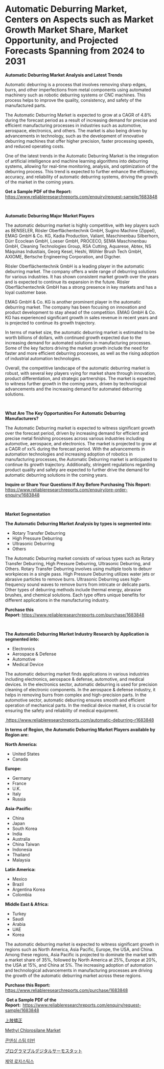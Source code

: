 <p><h1>Automatic Deburring Market, Centers on Aspects such as Market Growth Market Share, Market Opportunity, and Projected Forecasts Spanning from 2024 to 2031</h1></p><p><strong>Automatic Deburring Market Analysis and Latest Trends</strong></p>
<p><p>Automatic deburring is a process that involves removing sharp edges, burrs, and other imperfections from metal components using automated machinery such as robotic deburring systems or CNC machines. This process helps to improve the quality, consistency, and safety of the manufactured parts.</p><p>The Automatic Deburring Market is expected to grow at a CAGR of 4.8% during the forecast period as a result of increasing demand for precise and efficient manufacturing processes in industries such as automotive, aerospace, electronics, and others. The market is also being driven by advancements in technology, such as the development of innovative deburring machines that offer higher precision, faster processing speeds, and reduced operating costs.</p><p>One of the latest trends in the Automatic Deburring Market is the integration of artificial intelligence and machine learning algorithms into deburring systems, allowing for real-time monitoring, analysis, and optimization of the deburring process. This trend is expected to further enhance the efficiency, accuracy, and reliability of automatic deburring systems, driving the growth of the market in the coming years.</p></p>
<p><strong>Get a Sample PDF of the Report:&nbsp;</strong> <a href="https://www.reliableresearchreports.com/enquiry/request-sample/1683848">https://www.reliableresearchreports.com/enquiry/request-sample/1683848</a></p>
<p>&nbsp;</p>
<p><strong>Automatic Deburring Major Market Players</strong></p>
<p><p>The automatic deburring market is highly competitive, with key players such as BENSELER, Rösler Oberflächentechnik GmbH, Sugino Machine (Zippel), EMAG GmbH & Co. KG, Kadia Production, Valiant, Maschinenbau Silberhorn, Dürr Ecoclean GmbH, Loeser GmbH, PROCECO, SEMA Maschinenbau GmbH, Cleaning Technologies Group, RSA Cutting, Aquarese, Abtex, NS Máquinas Industiais, Georg Kesel, Heshi, Wöhler Brush Tech GmbH, AXIOME, Bertsche Engineering Corporation, and Digcher.</p><p>Rösler Oberflächentechnik GmbH is a leading player in the automatic deburring market. The company offers a wide range of deburring solutions for various industries. It has shown consistent market growth over the years and is expected to continue its expansion in the future. Rösler Oberflächentechnik GmbH has a strong presence in key markets and has a loyal customer base.</p><p>EMAG GmbH & Co. KG is another prominent player in the automatic deburring market. The company has been focusing on innovation and product development to stay ahead of the competition. EMAG GmbH & Co. KG has experienced significant growth in sales revenue in recent years and is projected to continue its growth trajectory.</p><p>In terms of market size, the automatic deburring market is estimated to be worth billions of dollars, with continued growth expected due to the increasing demand for automated solutions in manufacturing processes. Some of the key factors driving the market growth include the need for faster and more efficient deburring processes, as well as the rising adoption of industrial automation technologies.</p><p>Overall, the competitive landscape of the automatic deburring market is robust, with several key players vying for market share through innovation, product differentiation, and strategic partnerships. The market is expected to witness further growth in the coming years, driven by technological advancements and the increasing demand for automated deburring solutions.</p></p>
<p>&nbsp;</p>
<p><strong>What Are The Key Opportunities For Automatic Deburring Manufacturers?</strong></p>
<p><p>The Automatic Deburring market is expected to witness significant growth over the forecast period, driven by increasing demand for efficient and precise metal finishing processes across various industries including automotive, aerospace, and electronics. The market is projected to grow at a CAGR of xx% during the forecast period. With the advancements in automation technologies and increasing adoption of robotics in manufacturing processes, the Automatic Deburring market is anticipated to continue its growth trajectory. Additionally, stringent regulations regarding product quality and safety are expected to further drive the demand for automatic deburring solutions in the coming years.</p></p>
<p><strong>Inquire or Share Your Questions If Any Before Purchasing This Report:</strong> <a href="https://www.reliableresearchreports.com/enquiry/pre-order-enquiry/1683848">https://www.reliableresearchreports.com/enquiry/pre-order-enquiry/1683848</a></p>
<p>&nbsp;</p>
<p><strong>Market Segmentation</strong></p>
<p><strong>The Automatic Deburring Market Analysis by types is segmented into:</strong></p>
<p><ul><li>Rotary Transfer Deburring</li><li>High Pressure Deburring</li><li>Ultrasonic Deburring</li><li>Others</li></ul></p>
<p><p>The Automatic Deburring market consists of various types such as Rotary Transfer Deburring, High Pressure Deburring, Ultrasonic Deburring, and Others. Rotary Transfer Deburring involves using multiple tools to deburr workpieces in a single pass. High Pressure Deburring utilizes water jets or abrasive particles to remove burrs. Ultrasonic Deburring uses high-frequency sound waves to remove burrs from intricate or delicate parts. Other types of deburring methods include thermal energy, abrasive brushes, and chemical solutions. Each type offers unique benefits for different applications in the manufacturing industry.</p></p>
<p><strong>Purchase this Report:&nbsp;</strong><a href="https://www.reliableresearchreports.com/purchase/1683848">https://www.reliableresearchreports.com/purchase/1683848</a></p>
<p>&nbsp;</p>
<p><strong>The Automatic Deburring Market Industry Research by Application is segmented into:</strong></p>
<p><ul><li>Electronics</li><li>Aerospace & Defense</li><li>Automotive</li><li>Medical Device</li></ul></p>
<p><p>The automatic deburring market finds applications in various industries including electronics, aerospace & defense, automotive, and medical devices. In the electronics sector, automatic deburring is used for precision cleaning of electronic components. In the aerospace & defense industry, it helps in removing burrs from complex and high-precision parts. In the automotive sector, automatic deburring ensures smooth and efficient operation of mechanical parts. In the medical device market, it is crucial for ensuring the safety and reliability of medical equipment.</p></p>
<p><a href="https://www.reliableresearchreports.com/automatic-deburring-r1683848">&nbsp;https://www.reliableresearchreports.com/automatic-deburring-r1683848</a></p>
<p><strong>In terms of Region, the Automatic Deburring Market Players available by Region are:</strong></p>
<p>
    <p> <strong> North America: </strong>
        <ul>
            <li>United States</li>
            <li>Canada</li>
        </ul>
        </p> 
    <p> <strong> Europe: </strong>
        <ul>
            <li>Germany</li>
            <li>France</li>
            <li>U.K.</li>
            <li>Italy</li>
            <li>Russia</li>
        </ul>
        </p> 
    <p> <strong> Asia-Pacific: </strong>
        <ul>
            <li>China</li>
            <li>Japan</li>
            <li>South Korea</li>
            <li>India</li>
            <li>Australia</li>
            <li>China Taiwan</li>
            <li>Indonesia</li>
            <li>Thailand</li>
            <li>Malaysia</li>
        </ul>
        </p> 
    <p> <strong> Latin America: </strong>
        <ul>
            <li>Mexico</li>
            <li>Brazil</li>
            <li>Argentina Korea</li>
            <li>Colombia</li>
        </ul>
        </p> 
    <p> <strong> Middle East & Africa: </strong>
        <ul>
            <li>Turkey</li>
            <li>Saudi</li>
            <li>Arabia</li>
            <li>UAE</li>
            <li>Korea</li>
        </ul>
    </p>
    </p>
<p><p>The automatic deburring market is expected to witness significant growth in regions such as North America, Asia Pacific, Europe, the USA, and China. Among these regions, Asia Pacific is projected to dominate the market with a market share of 35%, followed by North America at 25%, Europe at 20%, the USA at 15%, and China at 5%. The increasing adoption of automation and technological advancements in manufacturing processes are driving the growth of the automatic deburring market across these regions.</p></p>
<p><strong>Purchase this Report: </strong><a href="https://www.reliableresearchreports.com/purchase/1683848">https://www.reliableresearchreports.com/purchase/1683848</a></p>
<p>&nbsp;<strong>Get a Sample PDF of the Report:&nbsp;&nbsp;</strong><a href="https://www.reliableresearchreports.com/enquiry/request-sample/1683848">https://www.reliableresearchreports.com/enquiry/request-sample/1683848</a></p>
<p><strong></strong></p>
<p><p><a href="https://github.com/xtkhtofdt934839/Market-Research-Report-List-1/blob/main/746637231779.md">上肢矯正</a></p><p><a href="https://issuu.com/reportprime-2/docs/methyl-chlorosilane-market-size-2030.pptx">Methyl Chlorosilane Market</a></p><p><a href="https://medium.com/@witoldadamczyk1904/%EC%9D%91%EC%B6%95%EC%A6%9D%EA%B8%B0-%ED%84%B0%EB%B9%84%EB%8A%90-%EC%8B%9C%EC%9E%A5%EC%9D%80-2031%EB%85%84%EA%B9%8C%EC%A7%80-%EC%8B%9C%EC%9E%A5-%EC%A0%90%EC%9C%A0%EC%9C%A8-%ED%81%AC%EA%B8%B0-%EB%B0%8F-%EC%98%88%EC%83%81-%EC%98%88%EC%B8%A1%EC%97%90-%EC%B4%88%EC%A0%90%EC%9D%84-%EB%A7%9E%EC%B6%94%EA%B3%A0-%EC%9E%88%EC%8A%B5%EB%8B%88%EB%8B%A4-e1d627b3d705">콘덴싱 스팀 터빈</a></p><p><a href="https://medium.com/@lewisbechtelar1964/%E3%83%97%E3%83%AD%E3%82%B0%E3%83%A9%E3%83%9E%E3%83%96%E3%83%AB%E3%83%87%E3%82%B8%E3%82%BF%E3%83%AB%E3%82%B5%E3%83%BC%E3%83%A2%E3%82%B9%E3%82%BF%E3%83%83%E3%83%88%E3%81%AE%E5%B8%82%E5%A0%B4%E5%8B%95%E5%90%91%E3%81%A8%E5%B8%82%E5%A0%B4%E5%88%86%E6%9E%90%E3%81%AF-2024%E5%B9%B4%E3%81%8B%E3%82%892031%E5%B9%B4%E3%81%BE%E3%81%A7%E3%81%AE%E6%9C%9F%E9%96%93%E3%81%AB%E4%BA%88%E6%B8%AC%E3%81%95%E3%82%8C%E3%81%A6%E3%81%84%E3%81%BE%E3%81%99-c78f9069d9c0">プログラマブルデジタルサーモスタット</a></p><p><a href="https://medium.com/@angelardelean202220221/%EC%A0%9C%EC%95%BD-%EB%AC%BC%EB%A5%98-%EC%8B%9C%EC%9E%A5-%EB%8F%99%ED%96%A5-%EB%B0%8F-%EC%8B%9C%EC%9E%A5-%EB%B6%84%EC%84%9D%EC%9D%80-2024%EB%85%84%EB%B6%80%ED%84%B0-2031%EB%85%84%EA%B9%8C%EC%A7%80-%EC%98%88%EC%83%81%EB%90%A9%EB%8B%88%EB%8B%A4-310c6dce6d28">제약 로지스틱스</a></p></p>